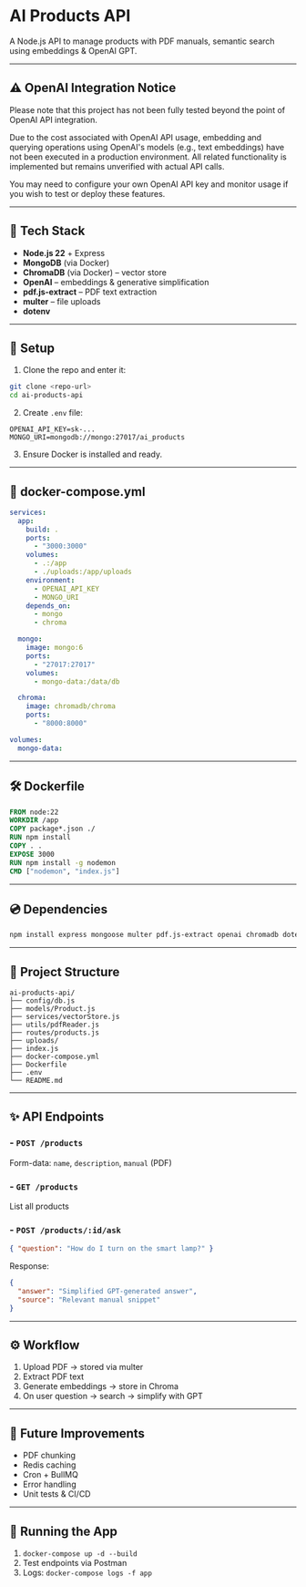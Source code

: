 # AI Products API

A Node.js API to manage products with PDF manuals, semantic search using embeddings & OpenAI GPT.

---

## ⚠️ OpenAI Integration Notice

Please note that this project has not been fully tested beyond the point of OpenAI API integration.

Due to the cost associated with OpenAI API usage, embedding and querying operations using OpenAI's models (e.g., text embeddings) have not been executed in a production environment. All related functionality is implemented but remains unverified with actual API calls.

You may need to configure your own OpenAI API key and monitor usage if you wish to test or deploy these features.

---

## 🔧 Tech Stack

- **Node.js 22** + Express
- **MongoDB** (via Docker)
- **ChromaDB** (via Docker) – vector store
- **OpenAI** – embeddings & generative simplification
- **pdf.js-extract** – PDF text extraction
- **multer** – file uploads
- **dotenv**

---

## 🚀 Setup

1. Clone the repo and enter it:

```bash
git clone <repo-url>
cd ai-products-api
```

2. Create `.env` file:

```
OPENAI_API_KEY=sk-...
MONGO_URI=mongodb://mongo:27017/ai_products
```

3. Ensure Docker is installed and ready.

---

## 🐳 docker-compose.yml

```yaml
services:
  app:
    build: .
    ports:
      - "3000:3000"
    volumes:
      - .:/app
      - ./uploads:/app/uploads
    environment:
      - OPENAI_API_KEY
      - MONGO_URI
    depends_on:
      - mongo
      - chroma

  mongo:
    image: mongo:6
    ports:
      - "27017:27017"
    volumes:
      - mongo-data:/data/db

  chroma:
    image: chromadb/chroma
    ports:
      - "8000:8000"

volumes:
  mongo-data:
```

---

## 🛠️ Dockerfile

```dockerfile
FROM node:22
WORKDIR /app
COPY package*.json ./
RUN npm install
COPY . .
EXPOSE 3000
RUN npm install -g nodemon
CMD ["nodemon", "index.js"]
```

---

## 💿 Dependencies

```bash
npm install express mongoose multer pdf.js-extract openai chromadb dotenv
```

---

## 📁 Project Structure

```
ai-products-api/
├── config/db.js
├── models/Product.js
├── services/vectorStore.js
├── utils/pdfReader.js
├── routes/products.js
├── uploads/
├── index.js
├── docker-compose.yml
├── Dockerfile
├── .env
└── README.md
```

---

## ✨ API Endpoints

### - `POST /products`

Form-data: `name`, `description`, `manual` (PDF)

### - `GET /products`

List all products

### - `POST /products/:id/ask`

```json
{ "question": "How do I turn on the smart lamp?" }
```

Response:

```json
{
  "answer": "Simplified GPT-generated answer",
  "source": "Relevant manual snippet"
}
```

---

## ⚙️ Workflow

1. Upload PDF → stored via multer
2. Extract PDF text
3. Generate embeddings → store in Chroma
4. On user question → search → simplify with GPT

---

## 🧩 Future Improvements

- PDF chunking
- Redis caching
- Cron + BullMQ
- Error handling
- Unit tests & CI/CD

---

## 🧭 Running the App

1. `docker-compose up -d --build`
2. Test endpoints via Postman
3. Logs: `docker-compose logs -f app`

